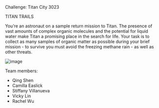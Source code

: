 Challenge: Titan City 3023 

TITAN TRAILS

You’re an astronaut on a sample return mission to Titan.
The presence of vast amounts of complex organic molecules and the potential for liquid water make Titan a promising place in the search for life.
Your task is to collect as many samples of organic matter as possible during your brief mission - to survive you must avoid the freezing methane rain - as well as other threats.


![image](https://github.com/user-attachments/assets/129e1af5-4d94-4906-bd5a-20445b266757)


Team members: 
- Qing Shen
- Camilla Easlick
- Stiffany Villanueva
- Vicky Lin
- Rachel Wu
